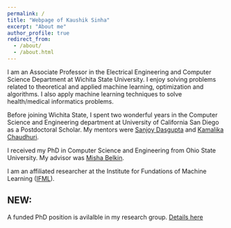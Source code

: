 ```yaml
---
permalink: /
title: "Webpage of Kaushik Sinha"
excerpt: "About me"
author_profile: true
redirect_from: 
  - /about/
  - /about.html
---
```



I am an Associate Professor in the Electrical Engineering and Computer Science Department at Wichita State University. I enjoy solving problems related to theoretical and applied machine learning, optimization and algorithms. I also apply machine learning techniques to solve health/medical informatics problems. 

Before joining Wichita State, I spent two wonderful years in the Computer Science and Engineering department at University of California San Diego as a Postdoctoral Scholar. My mentors were [Sanjoy Dasgupta](https://cseweb.ucsd.edu/~dasgupta/) and [Kamalika Chaudhuri](http://cseweb.ucsd.edu/~kamalika/).

I received my PhD in Computer Science and Engineering from Ohio State University. My advisor was [Misha Belkin](http://web.cse.ohio-state.edu/~belkin.8/).

I am an affiliated researcher at the Institute for Fundations of Machine Learning ([IFML](https://ml.utexas.edu/ifml)).


## NEW:
<!--1. I have an opening for an MS thesis/project student in my research group starting Fall 2021. Ideal candidate should have already taken Machine Learning/Deep Learning class. Funding for this position is available through Graduate Teaching Assistatship. Interested candidates should email me their resume/cv.-->
A funded PhD position is avilalble in my research group. [Details here](https://github.com/kaushik-sinha/kaushik-sinha.github.io/files/5541214/phd_position_ad.pdf)
